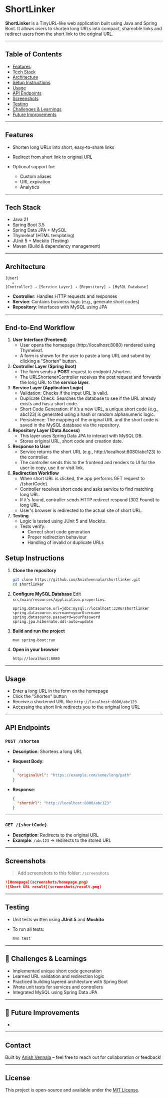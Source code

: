 # ShortLinker

**ShortLinker** is a TinyURL-like web application built using Java and Spring Boot. It allows users to shorten long URLs into compact, shareable links and redirect users from the short link to the original URL.

---

## Table of Contents

* [Features](#features)
* [Tech Stack](#tech-stack)
* [Architecture](#architecture)
* [Setup Instructions](#setup-instructions)
* [Usage](#usage)
* [API Endpoints](#api-endpoints)
* [Screenshots](#screenshots)
* [Testing](#testing)
* [Challenges & Learnings](#challenges--learnings)
* [Future Improvements](#future-improvements)

---

## Features

* Shorten long URLs into short, easy-to-share links
* Redirect from short link to original URL
* Optional support for:

    * Custom aliases
    * URL expiration
    * Analytics

---

## Tech Stack

* Java 21
* Spring Boot 3.5
* Spring Data JPA + MySQL
* Thymeleaf (HTML templating)
* JUnit 5 + Mockito (Testing)
* Maven (Build & dependency management)

---

## Architecture

```
[User]
   ↓
[Controller] → [Service Layer] → [Repository] → [MySQL Database]
```

* **Controller**: Handles HTTP requests and responses
* **Service**: Contains business logic (e.g., generate short codes)
* **Repository**: Interfaces with MySQL using JPA

---

## End-to-End Workflow

1. **User Interface (Frontend)**
   * User opens the homepage (http://localhost:8080) rendered using Thymeleaf.
   * A form is shown for the user to paste a long URL and submit by clicking a "Shorten" button.
2. **Controller Layer (Spring Boot)**
   * The form sends a **POST** request to endpoint /shorten.
   * The URLShortenerController receives the post request and forwards the long URL to the **service layer**.
3. **Service Layer (Application Logic)** 
   * Validation: Checks if the input URL is valid.
   * Duplicate Check: Searches the database to see if the URL already exists and has a short code. 
   * Short Code Generation: If it’s a new URL, a unique short code (e.g., abc123) is generated using a hash or random alphanumeric logic.
   * Persistence: The mapping of the original URL and the short code is saved in the MySQL database via the repository.
4. **Repository Layer (Data Access)**
   * This layer uses Spring Data JPA to interact with MySQL DB.
   * Stores original URL, short code and creation date.
5. **Response to User**
   * Service returns the short URL (e.g., http://localhost:8080/abc123) to the controller.
   * The controller sends this to the frontend and renders to UI for the user to copy, use it or visit link.
6. **Redirection Workflow**
   * When short URL is clicked, the app performs GET request to /{shortCode}.
   * Controller receives short code and asks service to find matching long URL. 
   * If it's found, controller sends HTTP redirect respond (302 Found) to long URL.
   * User's browser is redirected to the actual site of short URL.
7. **Testing**
    * Logic is tested using JUnit 5 and Mockito.
    * Tests verify:
      * Correct short code generation
      * Proper redirection behaviour 
      * Handling of invalid or duplicate URLs
## Setup Instructions

1. **Clone the repository**

   ```bash
   git clone https://github.com/Anishvennala/shortlinker.git
   cd shortlinker
   ```

2. **Configure MySQL Database** Edit `src/main/resources/application.properties`:

   ```properties
   spring.datasource.url=jdbc:mysql://localhost:3306/shortlinker
   spring.datasource.username=yourUsername
   spring.datasource.password=yourPassword
   spring.jpa.hibernate.ddl-auto=update
   ```

3. **Build and run the project**

   ```bash
   mvn spring-boot:run
   ```

4. **Open in your browser**

   ```
   http://localhost:8080
   ```

---

## Usage

* Enter a long URL in the form on the homepage
* Click the "Shorten" button
* Receive a shortened URL like `http://localhost:8080/abc123`
* Accessing the short link redirects you to the original long URL

---

## API Endpoints

### `POST /shorten`

* **Description**: Shortens a long URL
* **Request Body**:

  ```json
  {
    "originalUrl": "https://example.com/some/long/path"
  }
  ```
* **Response**:

  ```json
  {
    "shortUrl": "http://localhost:8080/abc123"
  }
  ```

---

### `GET /{shortCode}`

* **Description**: Redirects to the original URL
* **Example**: `/abc123` → redirects to the stored URL

---

## Screenshots

> Add screenshots to this folder: `/screenshots`

```markdown
![Homepage](screenshots/homepage.png)
![Short URL result](screenshots/result.png)
```

---

## Testing

* Unit tests written using **JUnit 5** and **Mockito**
* To run all tests:

  ```bash
  mvn test
  ```

---

## 🧐 Challenges & Learnings

* Implemented unique short code generation
* Learned URL validation and redirection logic
* Practiced building layered architecture with Spring Boot
* Wrote unit tests for services and controllers
* Integrated MySQL using Spring Data JPA

---

## 🌱 Future Improvements

*

---

## Contact

Built by [Anish Vennala](https://github.com/Anishvennala) – feel free to reach out for collaboration or feedback!

---

## License

This project is open-source and available under the [MIT License](LICENSE).
